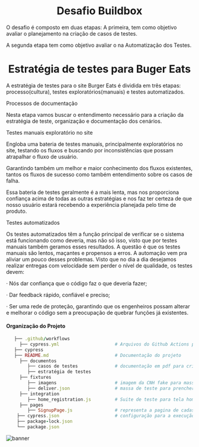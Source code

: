 <h1 align="center">
  Desafio Buildbox
</h1>

O desafio é composto em duas etapas:
A primeira, tem como objetivo avaliar o planejamento na criação de casos
de testes.

A segunda etapa tem como objetivo avaliar o na Automatização dos Testes.

<h1 align="center">
Estratégia de testes para Buger Eats
</h1>

A estratégia de testes para o site Burger Eats é dividida em três etapas: processo(cultura), testes exploratórios(manuais) e testes automatizados.

Processos de documentação

Nesta etapa vamos buscar o entendimento necessário para a criação da estratégia de teste, organização e documentação dos cenários.

Testes manuais exploratório no site

Engloba uma bateria de testes manuais, principalmente exploratórios no site, testando os fluxos e buscando por inconsistências que possam atrapalhar o fluxo de usuário.

Garantindo também um melhor e maior conhecimento dos fluxos existentes, tantos os fluxos de sucesso como também entendimento sobre os casos de falha.

Essa bateria de testes geralmente é a mais lenta, mas nos proporciona confiança acima de todas as outras estratégias e nos faz ter certeza de que nosso usuário estará recebendo a experiência planejada pelo time de produto.

Testes automatizados

Os testes automatizados têm a função principal de verificar se o sistema está funcionando como deveria, mas não só isso, visto que por testes manuais também geramos esses resultados. A questão é que os testes manuais são lentos, maçantes e propensos a erros. A automação vem pra aliviar um pouco desses problemas. Visto que no dia a dia desejamos realizar entregas com velocidade sem perder o nível de qualidade, os testes devem:

· Nós dar confiança que o código faz o que deveria fazer;

· Dar feedback rápido, confiável e preciso;

· Ser uma rede de proteção, garantindo que os engenheiros possam alterar e melhorar o código sem a preocupação de quebrar funções já existentes.

#### Organização do Projeto
```ruby
   ├── .github/workflows                  
     ├── cypress.yml                     # Arquivos do Github Actions para executar o CI.
   ├── cypress 
   ├── README.md                         # Documentação do projeto
     ├── documentos                     
        ├── casos de testes              # documentação em pdf para criação de casos de testes. 
        ├── estratégia de testes         
     ├── fixtures            
        ├── imagens                      # imagem da CNH fake para massa de teste.
        ├── deliver.json                 # massa de teste para prencher dados para cadastrar usuário.
     ├── integration                        
        ├── home_registration.js         # Suite de teste para tela home e cadastro.      
     ├── pages                          
        ├── SignupPage.js                # representa a pagina de cadastro.
    ├── cypress.json                     # configuração para a execução do cypress.
    ├── package-lock.json            
    └── package.json                        
```

 ![banner](https://user-images.githubusercontent.com/104467309/187461248-e66b4b2e-4afa-453d-a87a-1a66f81c1442.jpeg)
